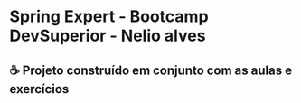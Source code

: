 #  Spring Expert - Bootcamp DevSuperior - Nelio alves

## ☕ Projeto construído em conjunto com as aulas e exercícios

